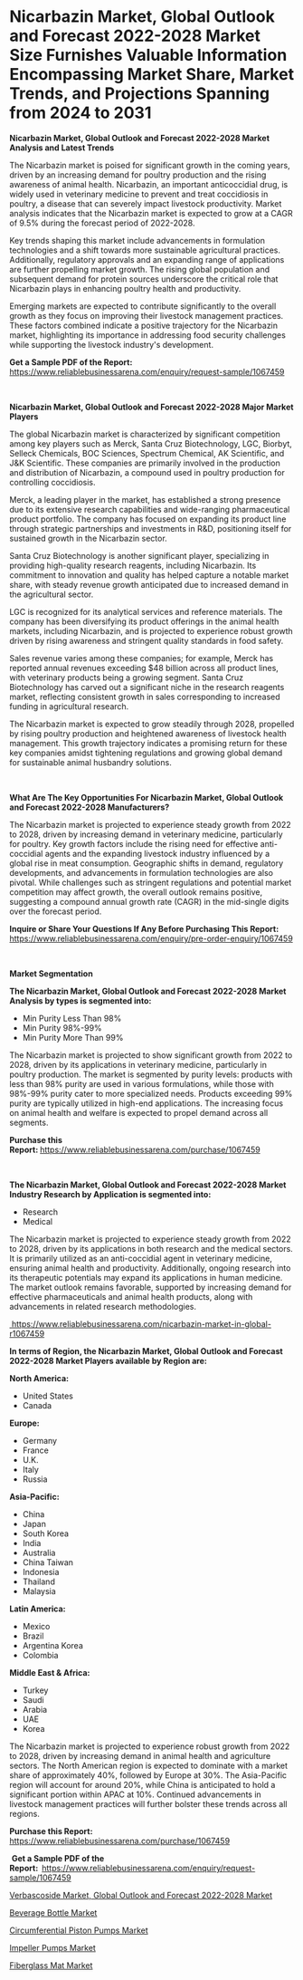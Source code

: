 <p><h1>Nicarbazin Market, Global Outlook and Forecast 2022-2028 Market Size Furnishes Valuable Information Encompassing Market Share, Market Trends, and Projections Spanning from 2024 to 2031</h1></p><p><strong>Nicarbazin Market, Global Outlook and Forecast 2022-2028 Market Analysis and Latest Trends</strong></p>
<p><p>The Nicarbazin market is poised for significant growth in the coming years, driven by an increasing demand for poultry production and the rising awareness of animal health. Nicarbazin, an important anticoccidial drug, is widely used in veterinary medicine to prevent and treat coccidiosis in poultry, a disease that can severely impact livestock productivity. Market analysis indicates that the Nicarbazin market is expected to grow at a CAGR of 9.5% during the forecast period of 2022-2028.</p><p>Key trends shaping this market include advancements in formulation technologies and a shift towards more sustainable agricultural practices. Additionally, regulatory approvals and an expanding range of applications are further propelling market growth. The rising global population and subsequent demand for protein sources underscore the critical role that Nicarbazin plays in enhancing poultry health and productivity.</p><p>Emerging markets are expected to contribute significantly to the overall growth as they focus on improving their livestock management practices. These factors combined indicate a positive trajectory for the Nicarbazin market, highlighting its importance in addressing food security challenges while supporting the livestock industry's development.</p></p>
<p><strong>Get a Sample PDF of the Report:&nbsp;</strong> <a href="https://www.reliablebusinessarena.com/enquiry/request-sample/1067459">https://www.reliablebusinessarena.com/enquiry/request-sample/1067459</a></p>
<p>&nbsp;</p>
<p><strong>Nicarbazin Market, Global Outlook and Forecast 2022-2028 Major Market Players</strong></p>
<p><p>The global Nicarbazin market is characterized by significant competition among key players such as Merck, Santa Cruz Biotechnology, LGC, Biorbyt, Selleck Chemicals, BOC Sciences, Spectrum Chemical, AK Scientific, and J&K Scientific. These companies are primarily involved in the production and distribution of Nicarbazin, a compound used in poultry production for controlling coccidiosis.</p><p>Merck, a leading player in the market, has established a strong presence due to its extensive research capabilities and wide-ranging pharmaceutical product portfolio. The company has focused on expanding its product line through strategic partnerships and investments in R&D, positioning itself for sustained growth in the Nicarbazin sector.</p><p>Santa Cruz Biotechnology is another significant player, specializing in providing high-quality research reagents, including Nicarbazin. Its commitment to innovation and quality has helped capture a notable market share, with steady revenue growth anticipated due to increased demand in the agricultural sector.</p><p>LGC is recognized for its analytical services and reference materials. The company has been diversifying its product offerings in the animal health markets, including Nicarbazin, and is projected to experience robust growth driven by rising awareness and stringent quality standards in food safety.</p><p>Sales revenue varies among these companies; for example, Merck has reported annual revenues exceeding $48 billion across all product lines, with veterinary products being a growing segment. Santa Cruz Biotechnology has carved out a significant niche in the research reagents market, reflecting consistent growth in sales corresponding to increased funding in agricultural research.</p><p>The Nicarbazin market is expected to grow steadily through 2028, propelled by rising poultry production and heightened awareness of livestock health management. This growth trajectory indicates a promising return for these key companies amidst tightening regulations and growing global demand for sustainable animal husbandry solutions.</p></p>
<p>&nbsp;</p>
<p><strong>What Are The Key Opportunities For Nicarbazin Market, Global Outlook and Forecast 2022-2028 Manufacturers?</strong></p>
<p><p>The Nicarbazin market is projected to experience steady growth from 2022 to 2028, driven by increasing demand in veterinary medicine, particularly for poultry. Key growth factors include the rising need for effective anti-coccidial agents and the expanding livestock industry influenced by a global rise in meat consumption. Geographic shifts in demand, regulatory developments, and advancements in formulation technologies are also pivotal. While challenges such as stringent regulations and potential market competition may affect growth, the overall outlook remains positive, suggesting a compound annual growth rate (CAGR) in the mid-single digits over the forecast period.</p></p>
<p><strong>Inquire or Share Your Questions If Any Before Purchasing This Report:</strong> <a href="https://www.reliablebusinessarena.com/enquiry/pre-order-enquiry/1067459">https://www.reliablebusinessarena.com/enquiry/pre-order-enquiry/1067459</a></p>
<p>&nbsp;</p>
<p><strong>Market Segmentation</strong></p>
<p><strong>The Nicarbazin Market, Global Outlook and Forecast 2022-2028 Market Analysis by types is segmented into:</strong></p>
<p><ul><li>Min Purity Less Than 98%</li><li>Min Purity 98%-99%</li><li>Min Purity More Than 99%</li></ul></p>
<p><p>The Nicarbazin market is projected to show significant growth from 2022 to 2028, driven by its applications in veterinary medicine, particularly in poultry production. The market is segmented by purity levels: products with less than 98% purity are used in various formulations, while those with 98%-99% purity cater to more specialized needs. Products exceeding 99% purity are typically utilized in high-end applications. The increasing focus on animal health and welfare is expected to propel demand across all segments.</p></p>
<p><strong>Purchase this Report:&nbsp;</strong><a href="https://www.reliablebusinessarena.com/purchase/1067459">https://www.reliablebusinessarena.com/purchase/1067459</a></p>
<p>&nbsp;</p>
<p><strong>The Nicarbazin Market, Global Outlook and Forecast 2022-2028 Market Industry Research by Application is segmented into:</strong></p>
<p><ul><li>Research</li><li>Medical</li></ul></p>
<p><p>The Nicarbazin market is projected to experience steady growth from 2022 to 2028, driven by its applications in both research and the medical sectors. It is primarily utilized as an anti-coccidial agent in veterinary medicine, ensuring animal health and productivity. Additionally, ongoing research into its therapeutic potentials may expand its applications in human medicine. The market outlook remains favorable, supported by increasing demand for effective pharmaceuticals and animal health products, along with advancements in related research methodologies.</p></p>
<p><a href="https://www.reliablebusinessarena.com/nicarbazin-market-in-global-r1067459">&nbsp;https://www.reliablebusinessarena.com/nicarbazin-market-in-global-r1067459</a></p>
<p><strong>In terms of Region, the Nicarbazin Market, Global Outlook and Forecast 2022-2028 Market Players available by Region are:</strong></p>
<p>
    <p> <strong> North America: </strong>
        <ul>
            <li>United States</li>
            <li>Canada</li>
        </ul>
        </p> 
    <p> <strong> Europe: </strong>
        <ul>
            <li>Germany</li>
            <li>France</li>
            <li>U.K.</li>
            <li>Italy</li>
            <li>Russia</li>
        </ul>
        </p> 
    <p> <strong> Asia-Pacific: </strong>
        <ul>
            <li>China</li>
            <li>Japan</li>
            <li>South Korea</li>
            <li>India</li>
            <li>Australia</li>
            <li>China Taiwan</li>
            <li>Indonesia</li>
            <li>Thailand</li>
            <li>Malaysia</li>
        </ul>
        </p> 
    <p> <strong> Latin America: </strong>
        <ul>
            <li>Mexico</li>
            <li>Brazil</li>
            <li>Argentina Korea</li>
            <li>Colombia</li>
        </ul>
        </p> 
    <p> <strong> Middle East & Africa: </strong>
        <ul>
            <li>Turkey</li>
            <li>Saudi</li>
            <li>Arabia</li>
            <li>UAE</li>
            <li>Korea</li>
        </ul>
    </p>
    </p>
<p><p>The Nicarbazin market is projected to experience robust growth from 2022 to 2028, driven by increasing demand in animal health and agriculture sectors. The North American region is expected to dominate with a market share of approximately 40%, followed by Europe at 30%. The Asia-Pacific region will account for around 20%, while China is anticipated to hold a significant portion within APAC at 10%. Continued advancements in livestock management practices will further bolster these trends across all regions.</p></p>
<p><strong>Purchase this Report: </strong><a href="https://www.reliablebusinessarena.com/purchase/1067459">https://www.reliablebusinessarena.com/purchase/1067459</a></p>
<p>&nbsp;<strong>Get a Sample PDF of the Report:&nbsp;&nbsp;</strong><a href="https://www.reliablebusinessarena.com/enquiry/request-sample/1067459">https://www.reliablebusinessarena.com/enquiry/request-sample/1067459</a></p>
<p><strong></strong></p>
<p><p><a href="https://github.com/prosalinda88/Market-Research-Report-List-6/blob/main/verbascoside-market-global-outlook-and-forecast-2022-2028-market.md">Verbascoside Market, Global Outlook and Forecast 2022-2028 Market</a></p><p><a href="https://medium.com/@qomarcintya76/beverage-bottle-market-strategic-insights-product-evolution-and-market-segmentation-in-the-d6faec1f8645">Beverage Bottle Market</a></p><p><a href="https://www.linkedin.com/pulse/global-circumferential-piston-pumps-market-share-growth-opportunities-7h6of?trackingId=HTXHts34Su29pD%2F9rFXAYg%3D%3D">Circumferential Piston Pumps Market</a></p><p><a href="https://www.linkedin.com/pulse/analyzing-key-drivers-impeller-pumps-market-trends-future-outlook-xgydf?trackingId=ECmfE4KZRe6APkiB%2FQq%2BSA%3D%3D">Impeller Pumps Market</a></p><p><a href="https://issuu.com/reportprime-2/docs/fiberglass-mat-market-size-2030.ppt_5a5ddc9e48295d">Fiberglass Mat Market</a></p></p>